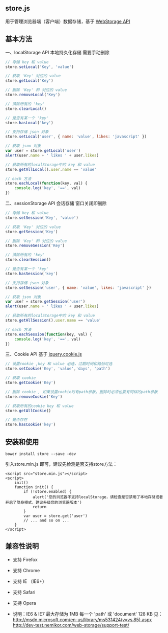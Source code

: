 
store.js
--------------------------------------
用于管理浏览器端（客户端）数据存储，基于 [WebStorage API](http://www.w3.org/TR/webstorage/)

基本方法
--------------------------------------
一、localStorage API 本地持久化存储 需要手动删除
```js
// 存储 key 和 value
store.setLocal('Key', 'value')

// 获取 'Key' 对应的 value
store.getLocal('Key')

// 删除 'Key' 和 对应的 value
store.removeLocal('Key')

// 清除所有的 'key'
store.clearLocal()

// 是否有某一个 'key'
store.hasLocal('key')

// 支持存储 json 对象
store.setLocal('user', { name: 'value', likes: 'javascript' })

// 获取 json 对象
var user = store.getLocal('user')
alert(user.name + ' likes ' + user.likes)

// 获取所有的localStorage中的 key 和 value
store.getAllLocal().user.name == 'value'

// each 方法
store.eachLocal(function(key, val) {
	console.log('key', '==', val)
})
```

二、sessionStorage API 会话存储 窗口关闭即删除
```js
// 存储 key 和 value
store.setSession('Key', 'value')

// 获取 'Key' 对应的 value
store.getSession('Key')

// 删除 'Key' 和 对应的 value
store.removeSession('Key')

// 清除所有的 'key'
store.clearSession()

// 是否有某一个 'key'
store.hasSession('key')

// 支持存储 json 对象
store.setSession('user', { name: 'value', likes: 'javascript' })

// 获取 json 对象
var user = store.getSession('user')
alert(user.name + ' likes ' + user.likes)

// 获取所有的localStorage中的 key 和 value
store.getAllSession().user.name == 'value'

// each 方法
store.eachSession(function(key, val) {
	console.log('key', '==', val)
})
````

三、Cookie API  基于 [jquery.cookie.js](https://github.com/js-cookie/js-cookie)
```js
// 设置cookie ,key 和 value 必选，过期时间和路劲可选
store.setCookie('Key', 'value','days', 'path')

// 获取 cookie
store.getCookie('Key')

// 删除 cookie , 如果设置cookie时有path参数，删除时必须也要有同样的path参数
store.removeCookie('Key')

// 获取所有的cookie key 和 value
store.getAllCookie()

// 是否存在
store.hasCookie('key')
````

安装和使用
--------------------------------------
````
bower install store --save -dev
````
引入store.min.js 即可，建议先检测是否支持store方法：
````
<script src="store.min.js"></script>
<script>
    init()
    function init() {
        if (!store.enabled) {
            alert('您的浏览器不支持localStorage，请检查是否禁用了本地存储或者开启了隐身模式，建议升级您的浏览器版本')
            return
        }
        var user = store.get('user')
        // ... and so on ...
    }
</script>
````

兼容性说明
--------------------------------------

- 支持 Firefox
- 支持 Chrome
- 支持 IE （IE6+）
- 支持 Safari
- 支持 Opera

- 说明：IE6 & IE7 最大存储为 1MB 每一个 'path' 或 'document' 128 KB 
见： http://msdn.microsoft.com/en-us/library/ms531424(v=vs.85).aspx
     http://dev-test.nemikor.com/web-storage/support-test/
